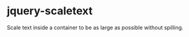 jquery-scaletext
================

Scale text inside a container to be as large as possible without spilling.
